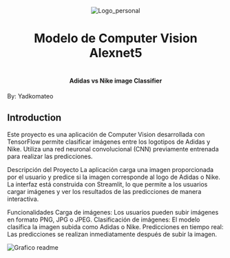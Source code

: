 <p align="center">
  <img src="/images/Logo-personal_Fondo_blanco.png" alt="Logo_personal">
</p>

<div align="center">
  <h1 align="center">Modelo de Computer Vision Alexnet5<h1>
  <h4 align="center">Adidas vs Nike  image Classifier</h4>
</div>

By: Yadkomateo

## Introduction
Este proyecto es una aplicación de Computer Vision desarrollada con TensorFlow permite clasificar imágenes entre los logotipos de Adidas y Nike. Utiliza una red neuronal convolucional (CNN) previamente entrenada para realizar las predicciones. 

Descripción del Proyecto
La aplicación carga una imagen proporcionada por el usuario y predice si la imagen corresponde al logo de Adidas o Nike. La interfaz está construida con Streamlit, lo que permite a los usuarios cargar imágenes y ver los resultados de las predicciones de manera interactiva.

Funcionalidades
Carga de imágenes: Los usuarios pueden subir imágenes en formato PNG, JPG o JPEG.
Clasificación de imágenes: El modelo clasifica la imagen subida como Adidas o Nike.
Predicciones en tiempo real: Las predicciones se realizan inmediatamente después de subir la imagen.

<p>
  <img src="/images/output.png" alt="Grafico readme">
</p>
